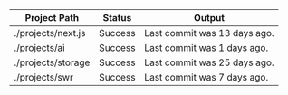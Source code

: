 | Project Path | Status | Output |
| --- | --- | --- | 
| ./projects/next.js | Success | Last commit was 13 days ago. |
| ./projects/ai | Success | Last commit was 1 days ago. |
| ./projects/storage | Success | Last commit was 25 days ago. |
| ./projects/swr | Success | Last commit was 7 days ago. |
